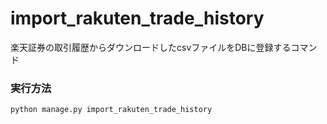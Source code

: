 # import_rakuten_trade_history
楽天証券の取引履歴からダウンロードしたcsvファイルをDBに登録するコマンド
### 実行方法
`python manage.py import_rakuten_trade_history`
